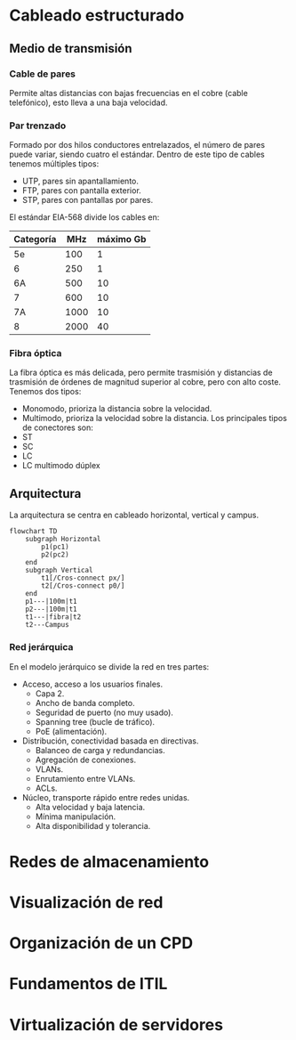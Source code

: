# Cableado estructurado
## Medio de transmisión
### Cable de pares
Permite altas distancias con bajas frecuencias en el cobre (cable telefónico), esto lleva a una baja velocidad.
### Par trenzado
Formado por dos hilos conductores entrelazados, el número de pares puede variar, siendo cuatro el estándar. Dentro de este tipo de cables tenemos múltiples tipos:
- UTP, pares sin apantallamiento.
- FTP, pares con pantalla exterior.
- STP, pares con pantallas por pares.

El estándar EIA-568 divide los cables en:

| Categoría | MHz  | máximo Gb | 
| --------- | ---- | --------- |
| 5e        | 100  | 1         |
| 6         | 250  | 1         |
| 6A        | 500  | 10        |
| 7         | 600  | 10        |
| 7A        | 1000 | 10        |
| 8         | 2000 | 40        |
### Fibra óptica
La fibra óptica es más delicada, pero permite trasmisión y distancias de trasmisión de órdenes de magnitud superior al cobre, pero con alto coste. Tenemos dos tipos:
- Monomodo, prioriza la distancia sobre la velocidad.
- Multimodo, prioriza la velocidad sobre la distancia.
Los principales tipos de conectores son:
- ST
- SC
- LC
- LC multimodo dúplex
## Arquitectura
La arquitectura se centra en cableado horizontal, vertical y campus.
```mermaid
flowchart TD
	subgraph Horizontal
		p1(pc1)
		p2(pc2)
	end
	subgraph Vertical
		t1[/Cros-connect px/]
		t2[/Cros-connect p0/]
	end
	p1---|100m|t1
	p2---|100m|t1
	t1---|fibra|t2
	t2---Campus

```
### Red jerárquica
En el modelo jerárquico se divide la red en tres partes:
- Acceso, acceso a los usuarios finales.
	- Capa 2.
	- Ancho de banda completo.
	- Seguridad de puerto (no muy usado).
	- Spanning tree (bucle de tráfico).
	- PoE (alimentación).
- Distribución, conectividad basada en directivas.
	- Balanceo de carga y redundancias.
	- Agregación de conexiones.
	- VLANs.
	- Enrutamiento entre VLANs.
	- ACLs.
- Núcleo, transporte rápido entre redes unidas.
	- Alta velocidad y baja latencia.
	- Mínima manipulación.
	- Alta disponibilidad y tolerancia.
# Redes de almacenamiento
# Visualización de red
# Organización de un CPD
# Fundamentos de ITIL
# Virtualización de servidores